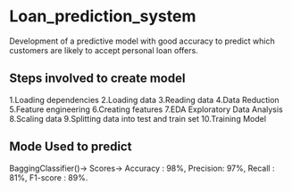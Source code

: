 # Loan_prediction_system
Development of a predictive model with good accuracy to predict which customers are likely to accept personal loan offers.

## Steps involved to create model
1.Loading dependencies
2.Loading data
3.Reading data
4.Data Reduction
5.Feature engineering
6.Creating features
7.EDA Exploratory Data Analysis
8.Scaling data
9.Splitting data into test and train set
10.Training Model

## Mode Used to predict
BaggingClassifier()-> Scores-> Accuracy : 98%, Precision: 97%, Recall : 81%, F1-score : 89%.

